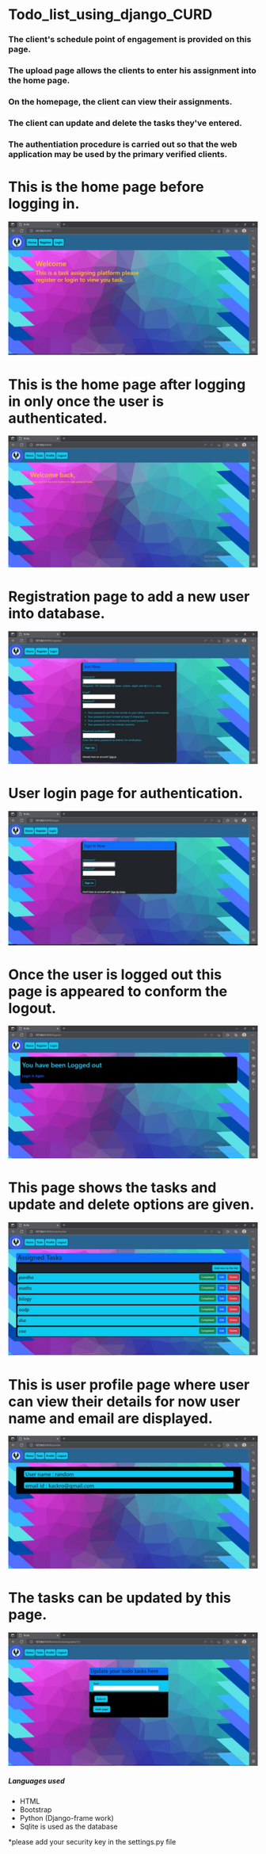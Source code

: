 # Todo_list_using_django_CURD
<h3> The client's schedule point of engagement is provided on this page. </h3>
<h3> The upload page allows the clients to enter his assignment into the home page. </h3>
<h3> On the homepage, the client can view their assignments. </h3>
<h3> The client can update and delete the tasks they've entered.</h3>
<h3> The authentiation procedure is carried out so that the web application may be used by the primary verified clients. </h3>
<h1> This is the home page before logging in. </h1>
<img src="https://github.com/kpardhasai2004/Todo_list_using_django_CURD/blob/main/images_readme/home_before_logging_in.jpg" >
<h1> This is the home page after logging in only once the user is authenticated. </h1>
<img src="https://github.com/kpardhasai2004/Todo_list_using_django_CURD/blob/main/images_readme/home_after_logging_in.jpg" >
<h1> Registration page to add a new user into database. </h1>
<img src="https://github.com/kpardhasai2004/Todo_list_using_django_CURD/blob/main/images_readme/registration_page.jpg" >
<h1> User login page for authentication. </h1>
<img src="https://github.com/kpardhasai2004/Todo_list_using_django_CURD/blob/main/images_readme/login_page.jpg" >
<h1> Once the user is logged out this page is appeared to conform the logout. </h1>
<img src="https://github.com/kpardhasai2004/Todo_list_using_django_CURD/blob/main/images_readme/logout_page.jpg" >
<h1> This page shows the tasks and update and delete options are given. </h1>
<img src="https://github.com/kpardhasai2004/Todo_list_using_django_CURD/blob/main/images_readme/todo_page_tasks.jpg" >
<h1> This is user profile page where user can view their details for now user name and email are displayed. </h1>
<img src="https://github.com/kpardhasai2004/Todo_list_using_django_CURD/blob/main/images_readme/user_profile.jpg" >
<h1> The tasks can be updated by this page. </h1>
<img src="https://github.com/kpardhasai2004/Todo_list_using_django_CURD/blob/main/images_readme/update_task_page.jpg" >
<h5> Languages used </h5>
<ul>
  <li>HTML</li>
  <li>Bootstrap</li>
  <li>Python (Django-frame work)</li>
  <li>Sqlite is used as the database</li>
</ul>

<p> *please add your security key in the settings.py file </p>
